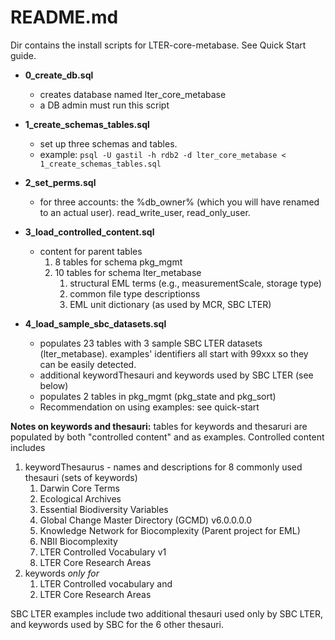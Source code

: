 # README.md
Dir contains the install scripts for LTER-core-metabase. See Quick Start guide. 

- **0_create_db.sql**
  - creates database named lter_core_metabase
  - a DB admin must run this script
    
- **1_create_schemas_tables.sql**
  - set up three schemas and tables. 
  - example:   `psql -U gastil -h rdb2 -d lter_core_metabase < 1_create_schemas_tables.sql`
- **2_set_perms.sql**
  - for three accounts: the %db_owner% (which you will have renamed to an actual user). read_write_user, read_only_user.
- **3_load_controlled_content.sql** 
  - content for parent tables 
    1. 8 tables for schema pkg_mgmt
    1. 10 tables for schema lter_metabase 
       1. structural EML terms (e.g., measurementScale, storage type)
       1. common file type descriptionss
       1. EML unit dictionary (as used by MCR, SBC LTER)
     
- **4_load_sample_sbc_datasets.sql** 
  - populates 23 tables with 3 sample SBC LTER datasets (lter_metabase). examples' identifiers all start with 99xxx so they can be easily detected.
  - additional keywordThesauri and keywords used by SBC LTER (see below)
  - populates 2 tables in pkg_mgmt (pkg_state and pkg_sort)  
  - Recommendation on using examples: see quick-start


**Notes on keywords and thesauri:**
tables for keywords and thesaruri are populated by both "controlled content" and as examples.
Controlled content includes 

 1. keywordThesaurus - names and descriptions for 8 commonly used thesauri (sets of keywords)
    1. Darwin Core Terms
    1. Ecological Archives
    1. Essential Biodiversity Variables
    1. Global Change Master Directory (GCMD) v6.0.0.0.0	
    1. Knowledge Network for Biocomplexity (Parent project for EML)
    1. NBII Biocomplexity
    1. LTER Controlled Vocabulary v1
    1. LTER Core Research Areas
 1. keywords *only for*
    1.  LTER Controlled vocabulary and 
    1. LTER Core Research Areas 
        
SBC LTER examples include two additional thesauri used only by SBC LTER, and keywords used by 
SBC for the 6 other thesauri.

        
        